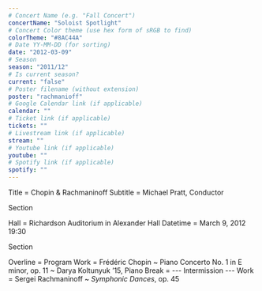 ```yaml
---
# Concert Name (e.g. "Fall Concert")
concertName: "Soloist Spotlight"
# Concert Color theme (use hex form of sRGB to find)
colorTheme: "#8AC44A"
# Date YY-MM-DD (for sorting)
date: "2012-03-09"
# Season
season: "2011/12"
# Is current season?
current: "false"
# Poster filename (without extension)
poster: "rachmanioff"
# Google Calendar link (if applicable)
calendar: ""
# Ticket link (if applicable)
tickets: ""
# Livestream link (if applicable)
stream: ""
# Youtube link (if applicable)
youtube: ""
# Spotify link (if applicable)
spotify: ""
---
```

Title = Chopin & Rachmaninoff
Subtitle = Michael Pratt, Conductor

Section

Hall = Richardson Auditorium in Alexander Hall
Datetime = March 9, 2012 19:30

Section

Overline = Program
Work = Frédéric Chopin ~ Piano Concerto No. 1 in E minor, op. 11 ~ Darya Koltunyuk ’15, Piano
Break = --- Intermission ---
Work = Sergei Rachmaninoff ~ *Symphonic Dances*, op. 45
